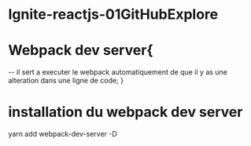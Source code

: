 # Ignite-reactjs-01GitHubExplore

# Webpack dev server{

-- il sert a executer le webpack automatiquement de que il y as une alteration dans une ligne de code;
}

# installation du webpack dev server

yarn add webpack-dev-server -D

